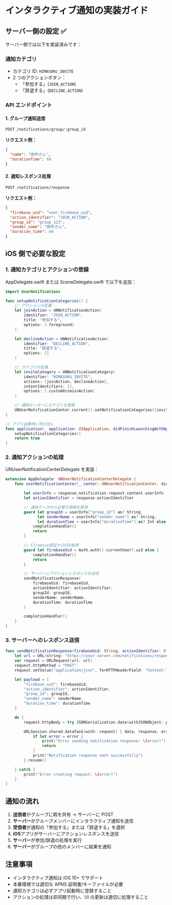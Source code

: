 # インタラクティブ通知の実装ガイド

## サーバー側の設定 ✅

サーバー側では以下を実装済みです：

### 通知カテゴリ

- カテゴリ ID: `HIMASOKU_INVITE`
- 2 つのアクションボタン：
  - 「参加する」(`JOIN_ACTION`)
  - 「辞退する」(`DECLINE_ACTION`)

### API エンドポイント

#### 1. グループ通知送信

```bash
POST /notifications/group/:group_id
```

**リクエスト例：**

```json
{
  "name": "田中さん",
  "durationTime": 60
}
```

#### 2. 通知レスポンス処理

```bash
POST /notifications/response
```

**リクエスト例：**

```json
{
  "firebase_uid": "user_firebase_uid",
  "action_identifier": "JOIN_ACTION",
  "group_id": "group_123",
  "sender_name": "田中さん",
  "duration_time": 60
}
```

## iOS 側で必要な設定

### 1. 通知カテゴリとアクションの登録

AppDelegate.swift または SceneDelegate.swift で以下を追加：

```swift
import UserNotifications

func setupNotificationCategories() {
    // アクションの定義
    let joinAction = UNNotificationAction(
        identifier: "JOIN_ACTION",
        title: "参加する",
        options: [.foreground]
    )

    let declineAction = UNNotificationAction(
        identifier: "DECLINE_ACTION",
        title: "辞退する",
        options: []
    )

    // カテゴリの定義
    let inviteCategory = UNNotificationCategory(
        identifier: "HIMASOKU_INVITE",
        actions: [joinAction, declineAction],
        intentIdentifiers: [],
        options: [.customDismissAction]
    )

    // 通知センターにカテゴリを登録
    UNUserNotificationCenter.current().setNotificationCategories([inviteCategory])
}

// アプリ起動時に呼び出し
func application(_ application: UIApplication, didFinishLaunchingWithOptions launchOptions: [UIApplication.LaunchOptionsKey: Any]?) -> Bool {
    setupNotificationCategories()
    return true
}
```

### 2. 通知アクションの処理

UNUserNotificationCenterDelegate を実装：

```swift
extension AppDelegate: UNUserNotificationCenterDelegate {
    func userNotificationCenter(_ center: UNUserNotificationCenter, didReceive response: UNNotificationResponse, withCompletionHandler completionHandler: @escaping () -> Void) {

        let userInfo = response.notification.request.content.userInfo
        let actionIdentifier = response.actionIdentifier

        // 通知データから必要な情報を取得
        guard let groupId = userInfo["group_id"] as? String,
              let senderName = userInfo["sender_name"] as? String,
              let durationTime = userInfo["durationTime"] as? Int else {
            completionHandler()
            return
        }

        // Firebase認証からUID取得
        guard let firebaseUid = Auth.auth().currentUser?.uid else {
            completionHandler()
            return
        }

        // サーバーにアクションレスポンスを送信
        sendNotificationResponse(
            firebaseUid: firebaseUid,
            actionIdentifier: actionIdentifier,
            groupId: groupId,
            senderName: senderName,
            durationTime: durationTime
        )

        completionHandler()
    }
}
```

### 3. サーバーへのレスポンス送信

```swift
func sendNotificationResponse(firebaseUid: String, actionIdentifier: String, groupId: String, senderName: String, durationTime: Int) {
    let url = URL(string: "https://your-server.com/notifications/response")!
    var request = URLRequest(url: url)
    request.httpMethod = "POST"
    request.setValue("application/json", forHTTPHeaderField: "Content-Type")

    let payload = [
        "firebase_uid": firebaseUid,
        "action_identifier": actionIdentifier,
        "group_id": groupId,
        "sender_name": senderName,
        "duration_time": durationTime
    ]

    do {
        request.httpBody = try JSONSerialization.data(withJSONObject: payload)

        URLSession.shared.dataTask(with: request) { data, response, error in
            if let error = error {
                print("Error sending notification response: \(error)")
                return
            }
            print("Notification response sent successfully")
        }.resume()

    } catch {
        print("Error creating request: \(error)")
    }
}
```

## 通知の流れ

1. **送信者**がグループに暇を共有 → サーバーに POST
2. **サーバー**がグループメンバーにインタラクティブ通知を送信
3. **受信者**が通知の「参加する」または「辞退する」を選択
4. **iOS**アプリがサーバーにアクションレスポンスを送信
5. **サーバー**が参加/辞退の処理を実行
6. **サーバー**がグループの他のメンバーに結果を通知

## 注意事項

- インタラクティブ通知は iOS 10+ でサポート
- 本番環境では適切な APNS 証明書/キーファイルが必要
- 通知カテゴリは必ずアプリ起動時に登録すること
- アクションの処理は非同期で行い、UI の更新は適切に処理すること
